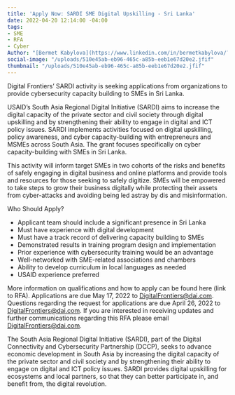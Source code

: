 ```yaml
---
title: 'Apply Now: SARDI SME Digital Upskilling - Sri Lanka'
date: 2022-04-20 12:14:00 -04:00
tags:
- SME
- RFA
- Cyber
Author: "[Bermet Kabylova](https://www.linkedin.com/in/bermetkabylova/?originalSubdomain=kg)"
social-image: "/uploads/510e45ab-eb96-465c-a85b-eeb1e67d20e2.jfif"
thumbnail: "/uploads/510e45ab-eb96-465c-a85b-eeb1e67d20e2.jfif"
---
```


Digital Frontiers’ SARDI activity is seeking applications from organizations to provide cybersecurity capacity building to SMEs in Sri Lanka.

<!--more-->

USAID’s South Asia Regional Digital Initiative (SARDI) aims to increase the digital capacity of the private sector and civil society through digital upskilling and by strengthening their ability to engage in digital and ICT policy issues. SARDI implements activities focused on digital upskilling, policy awareness, and cyber capacity-building with entrepreneurs and MSMEs across South Asia. The grant focuses specifically on cyber capacity-building with SMEs in Sri Lanka.

This activity will inform target SMEs in two cohorts of the risks and benefits of safely engaging in digital business and online platforms and provide tools and resources for those seeking to safely digitize. SMEs will be empowered to take steps to grow their business digitally while protecting their assets from cyber-attacks and avoiding being led astray by dis and misinformation. 

Who Should Apply? 
* Applicant team should include a significant presence in Sri Lanka
* Must have experience with digital development
* Must have a track record of delivering capacity building to SMEs 
* Demonstrated results in training program design and implementation
* Prior experience with cybersecurity training would be an advantage
* Well-networked with SME-related associations and chambers
* Ability to develop curriculum in local languages as needed
* USAID experience preferred

More information on qualifications and how to apply can be found here (link to RFA). Applications are due May 17, 2022 to DigitalFrontiers@dai.com. Questions regarding the request for applications are due April 26, 2022 to DigitalFrontiers@dai.com. If you are interested in receiving updates and further communications regarding this RFA please email DigitalFrontiers@dai.com.

The South Asia Regional Digital Initiative (SARDI), part of the Digital Connectivity and Cybersecurity Partnership (DCCP), seeks to advance economic development in South Asia by increasing the digital capacity of the private sector and civil society and by strengthening their ability to engage on digital and ICT policy issues. SARDI provides digital upskilling for ecosystems and local partners, so that they can better participate in, and benefit from, the digital revolution. 